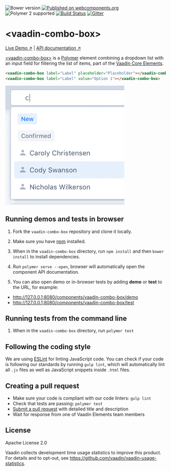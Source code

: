 ![Bower version](https://img.shields.io/bower/v/vaadin-combo-box.svg)
[![Published on webcomponents.org](https://img.shields.io/badge/webcomponents.org-published-blue.svg)](https://www.webcomponents.org/element/vaadin/vaadin-combo-box)
![Polymer 2 supported](https://img.shields.io/badge/Polymer2-supported-blue.svg)
[![Build Status](https://travis-ci.org/vaadin/vaadin-combo-box.svg?branch=master)](https://travis-ci.org/vaadin/vaadin-combo-box)
[![Gitter](https://badges.gitter.im/Join%20Chat.svg)](https://gitter.im/vaadin/vaadin-core-elements?utm_source=badge&utm_medium=badge&utm_campaign=pr-badge)

# &lt;vaadin-combo-box&gt;

[Live Demo ↗](https://vaadin.com/elements/vaadin-combo-box/html-examples)
|
[API documentation ↗](https://vaadin.com/elements/vaadin-combo-box/html-api)

[&lt;vaadin-combo-box&gt;](https://vaadin.com/elements/vaadin-combo-box) is a [Polymer](http://polymer-project.org) element combining a dropdown list with an input field for filtering the list of items, part of the [Vaadin Core Elements](https://vaadin.com/elements).

<!--
```
<custom-element-demo height="300">
  <template>
    <script src="../webcomponentsjs/webcomponents-lite.js"></script>
    <link rel="import" href="../iron-ajax/iron-ajax.html">
    <link rel="import" href="../paper-item/all-imports.html">
    <link rel="import" href="vaadin-combo-box.html">
    <style>
      vaadin-combo-box {
        width: 300px;
      }
    </style>
    <next-code-block></next-code-block>
  </template>
</custom-element-demo>
```
-->
```html
<vaadin-combo-box label="Label" placeholder="Placeholder"></vaadin-combo-box>
<vaadin-combo-box label="Label" value="Option 1"></vaadin-combo-box>
```

[<img src="https://raw.githubusercontent.com/vaadin/vaadin-combo-box/master/screenshot.png" width="374" alt="Screenshot of vaadin-combo-box" />](https://vaadin.com/elements/vaadin-combo-box)


## Running demos and tests in browser

1. Fork the `vaadin-combo-box` repository and clone it locally.

1. Make sure you have [npm](https://www.npmjs.com/) installed.

1. When in the `vaadin-combo-box` directory, run `npm install` and then `bower install` to install dependencies.

1. Run `polymer serve --open`, browser will automatically open the component API documentation.

1. You can also open demo or in-browser tests by adding **demo** or **test** to the URL, for example:

  - http://127.0.0.1:8080/components/vaadin-combo-box/demo
  - http://127.0.0.1:8080/components/vaadin-combo-box/test


## Running tests from the command line

1. When in the `vaadin-combo-box` directory, run `polymer test`


## Following the coding style

We are using [ESLint](http://eslint.org/) for linting JavaScript code. You can check if your code is following our standards by running `gulp lint`, which will automatically lint all `.js` files as well as JavaScript snippets inside `.html` files.


## Creating a pull request

  - Make sure your code is compliant with our code linters: `gulp lint`
  - Check that tests are passing: `polymer test`
  - [Submit a pull request](https://www.digitalocean.com/community/tutorials/how-to-create-a-pull-request-on-github) with detailed title and description
  - Wait for response from one of Vaadin Elements team members


## License

Apache License 2.0

Vaadin collects development time usage statistics to improve this product. For details and to opt-out, see https://github.com/vaadin/vaadin-usage-statistics.

